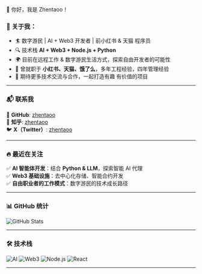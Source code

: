 👋 你好，我是 Zhentaoo！

### 🚀 **关于我**：
- 🏄 数字游民 | AI + Web3 开发者 | 前小红书 & 天猫 程序员  
- 🔍 技术栈 **AI + Web3 + Node.js + Python**
- 🌍 目前在远程工作 & 数字游民生活方式，探索自由开发者的可能性  
- 💼 曾就职于 **小红书、天猫、饿了么**，多年工程经验，四年管理经验
- 📢 期待更多技术交流与合作，一起打造有趣 有价值的项目  

---

### 📬 **联系我**
🔗 **GitHub**: [zhentaoo](https://github.com/zhentaoo)  
📝 **知乎**: [zhentaoo](https://www.zhihu.com/people/zhentaoo)  
🐦 **X（Twitter）**: [zhentaoo](https://x.com/9gGSi0J0X0KA9rR)  

---

### 🔥 最近在关注
✅ **AI 智能体开发**：结合 **Python & LLM**，探索智能 AI 代理  
✅ **Web3 基础设施**：去中心化存储、智能合约开发  
✅ **自由职业者的工作模式**：数字游民的技术成长路径  

---

### 📊 GitHub 统计  
![GitHub Stats](https://github-readme-stats.vercel.app/api?username=zhentaoo&show_icons=true&theme=light)  

---

### 🛠 技术栈
![AI](https://img.shields.io/badge/-AI-FF6F00?style=flat&logo=openai&logoColor=white) ![Web3](https://img.shields.io/badge/-Web3-008080?style=flat&logo=ethereum&logoColor=white) ![Node.js](https://img.shields.io/badge/-Node.js-339933?style=flat&logo=node.js&logoColor=white) ![React](https://img.shields.io/badge/-React-61DAFB?style=flat&logo=react&logoColor=black)

---

